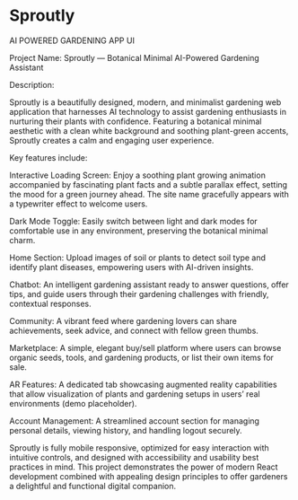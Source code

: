 # Sproutly
AI POWERED GARDENING APP UI

Project Name: Sproutly — Botanical Minimal AI-Powered Gardening Assistant

Description:

Sproutly is a beautifully designed, modern, and minimalist gardening web application that harnesses AI technology to assist gardening enthusiasts in nurturing their plants with confidence. Featuring a botanical minimal aesthetic with a clean white background and soothing plant-green accents, Sproutly creates a calm and engaging user experience.

Key features include:

Interactive Loading Screen: Enjoy a soothing plant growing animation accompanied by fascinating plant facts and a subtle parallax effect, setting the mood for a green journey ahead. The site name gracefully appears with a typewriter effect to welcome users.

Dark Mode Toggle: Easily switch between light and dark modes for comfortable use in any environment, preserving the botanical minimal charm.

Home Section: Upload images of soil or plants to detect soil type and identify plant diseases, empowering users with AI-driven insights.

Chatbot: An intelligent gardening assistant ready to answer questions, offer tips, and guide users through their gardening challenges with friendly, contextual responses.

Community: A vibrant feed where gardening lovers can share achievements, seek advice, and connect with fellow green thumbs.

Marketplace: A simple, elegant buy/sell platform where users can browse organic seeds, tools, and gardening products, or list their own items for sale.

AR Features: A dedicated tab showcasing augmented reality capabilities that allow visualization of plants and gardening setups in users’ real environments (demo placeholder).

Account Management: A streamlined account section for managing personal details, viewing history, and handling logout securely.

Sproutly is fully mobile responsive, optimized for easy interaction with intuitive controls, and designed with accessibility and usability best practices in mind. This project demonstrates the power of modern React development combined with appealing design principles to offer gardeners a delightful and functional digital companion.
